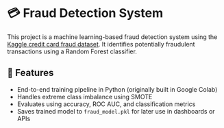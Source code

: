# 💳 Fraud Detection System

This project is a machine learning-based fraud detection system using the [Kaggle credit card fraud dataset](https://www.kaggle.com/datasets/mlg-ulb/creditcardfraud). It identifies potentially fraudulent transactions using a Random Forest classifier.

## 🔧 Features
- End-to-end training pipeline in Python (originally built in Google Colab)
- Handles extreme class imbalance using SMOTE
- Evaluates using accuracy, ROC AUC, and classification metrics
- Saves trained model to `fraud_model.pkl` for later use in dashboards or APIs


